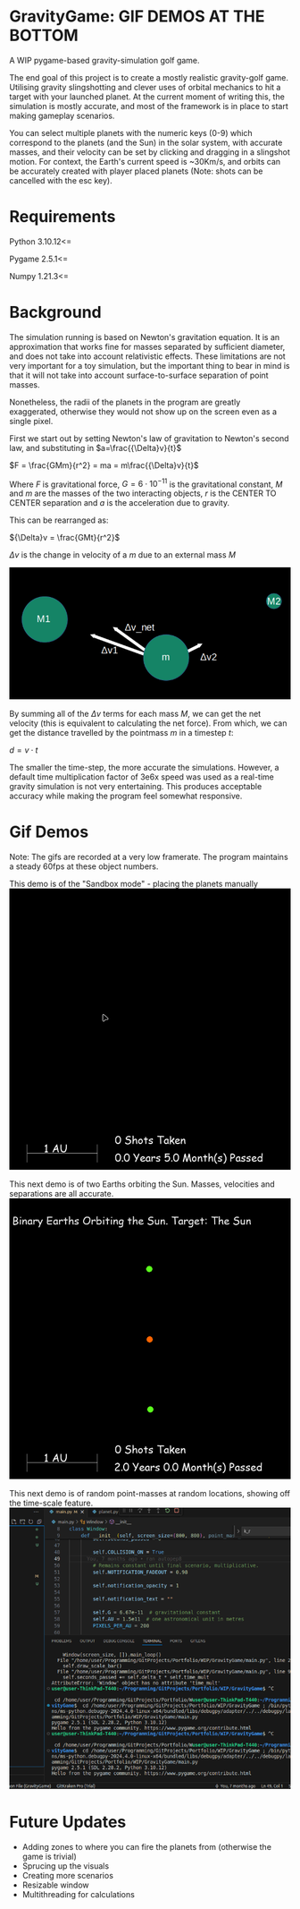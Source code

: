# GravityGame: GIF DEMOS AT THE BOTTOM
A WIP pygame-based gravity-simulation golf game.

The end goal of this project is to create a mostly realistic gravity-golf game. Utilising gravity slingshotting and clever uses of orbital mechanics to hit a target with your launched planet.
At the current moment of writing this, the simulation is mostly accurate, and most of the framework is in place to start making gameplay scenarios.

You can select multiple planets with the numeric keys (0-9) which correspond to the planets (and the Sun) in the solar system, with accurate masses, and their velocity can be set by clicking and dragging in a slingshot motion. For context, the Earth's current speed is ~30Km/s, and orbits can be accurately created with player placed planets (Note: shots can be cancelled with the esc key).

# Requirements

Python 3.10.12<= 

Pygame 2.5.1<=

Numpy 1.21.3<=


# Background

The simulation running is based on Newton's gravitation equation. It is an approximation that works fine for masses separated by sufficient diameter, and does not take into account relativistic effects.
These limitations are not very important for a toy simulation, but the important thing to bear in mind is that it will not take into account surface-to-surface separation of point masses.

Nonetheless, the radii of the planets in the program are greatly exaggerated, otherwise they would not show up on the screen even as a single pixel. 

First we start out by setting Newton's law of gravitation to Newton's second law, and substituting in $a=\frac{{\Delta}v}{t}$

$F = \frac{GMm}{r^2} = ma = m\frac{{\Delta}v}{t}$

Where $F$ is gravitational force, $G=6{\cdot}10^{-11}$ is the gravitational constant, $M$ and $m$ are the masses of the two interacting objects, $r$ is the CENTER TO CENTER separation and $a$ is the acceleration due to gravity. 

This can be rearranged as:

${\Delta}v = \frac{GMt}{r^2}$

${\Delta}v$ is the change in velocity of a $m$ due to an external mass $M$

![alt text](VelocityDiagram.png)

By summing all of the ${\Delta}v$ terms for each mass $M$, we can get the net velocity (this is equivalent to calculating the net force). From which, we can get the distance travelled by the pointmass $m$ in a timestep $t$:

$d=v{\cdot}t$

The smaller the time-step, the more accurate the simulations. However, a default time multiplication factor of 3e6x speed was used as a real-time gravity simulation is not very entertaining. This produces acceptable accuracy while making the program feel somewhat responsive.

# Gif Demos

Note: The gifs are recorded at a very low framerate. The program maintains a steady 60fps at these object numbers.

This demo is of the "Sandbox mode" - placing the planets manually
![Sandbox Gif](Demo.gif)

This next demo is of two Earths orbiting the Sun. Masses, velocities and separations are all accurate.
![Binary Earth Orbit](Demo2.gif)

This next demo is of random point-masses at random locations, showing off the time-scale feature.
![Randomly Generated Point w/ Time Scale Change](Demo3.gif)

# Future Updates

* Adding zones to where you can fire the planets from (otherwise the game is trivial)
* Sprucing up the visuals
* Creating more scenarios
* Resizable window
* Multithreading for calculations
  
